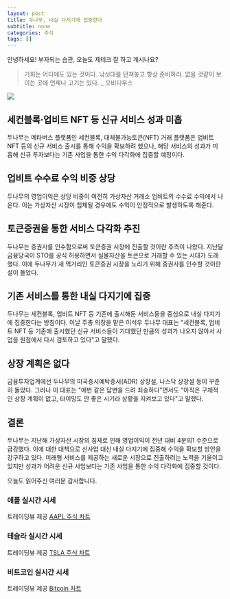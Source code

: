 ```yaml
---
layout: post
title: 두나무, 내실 다지기에 집중한다
subtitle: none
categories: 주식
tags: []
---
```


안녕하세요! 부자되는 습관, 오늘도 제테크 잘 하고 계시나요?

> 기회는 어디에도 있는 것이다. 낚싯대를 던져놓고 항상 준비하라. 없을 것같이 보이는 곳에 언제나 고기는 있다. _ 오비디우스






![](https://source.unsplash.com/800x450/?luxury)

##  세컨블록·업비트 NFT 등 신규 서비스 성과 미흡
두나무는 메타버스 플랫폼인 세컨블록, 대체불가능토큰(NFT) 거래 플랫폼은 업비트 NFT 등의 신규 서비스 출시를 통해 수익을 확보하려 했으나, 해당 서비스의 성과가 미흡해 신규 투자보다는 기존 사업을 통한 수익 다각화에 집중할 예정이다.

## 업비트 수수료 수익 비중 상당 
두나무의 영업이익은 상당 비중이 여전히 가상자산 거래소 업비트의 수수료 수익에서 나온다. 이는 가상자산 시장이 침체될 경우에도 수익이 안정적으로 발생하도록 해준다.

## 토큰증권을 통한 서비스 다각화 추진 
두나무는 증권사를 인수함으로써 토큰증권 시장에 진출할 것이란 추측이 나왔다. 지난달 금융당국이 STO를 공식 허용하면서 실물자산을 토큰으로 거래할 수 있는 시대가 도래했다. 이에 두나무가 새 먹거리인 토큰증권 시장을 노리기 위해 증권사를 인수할 것이란 설이 돌았다.

## 기존 서비스를 통한 내실 다지기에 집중 
두나무는 세컨블록, 업비트 NFT 등 기존에 출시해둔 서비스들을 중심으로 내실 다지기에 집중한다는 방침이다. 이날 주총 의장을 맡은 이석우 두나무 대표는 "세컨블록, 업비트 NFT 등 기존에 출시했던 신규 서비스들이 기대했던 만큼의 성과가 나오지 않아서 사업을 원점에서 다시 검토하고 있다"고 말했다.

## 상장 계획은 없다 
금융투자업계에선 두나무의 미국증시예탁증서(ADR) 상장설, 나스닥 상장설 등이 꾸준히 돌았다. 그러나 이 대표는 "매번 같은 답변을 드려 죄송하다"면서도 "아직은 구체적인 상장 계획이 없고, 타이밍도 안 좋은 시기라 상황을 지켜보고 있다"고 말했다.

## 결론 
두나무는 지난해 가상자산 시장의 침체로 인해 영업이익이 전년 대비 4분의1 수준으로 급감했다. 이에 대한 대책으로 신사업 대신 내실 다지기에 집중해 수익을 확보할 방안을 강구하고 있다. 미래형 서비스를 제공하는 새로운 시장으로 진출하려는 노력을 기울이고 있지만 성과가 어려운 신규 사업보다는 기존 사업을 통한 수익 다각화에 집중할 것이다.

오늘도 읽어주신 여러분 감사합니다.

### 애플 실시간 시세


<!-- TradingView Widget BEGIN -->
<div class="tradingview-widget-container">
  <div id="tradingview_6a264"></div>
  <div class="tradingview-widget-copyright">트레이딩뷰 제공 <a href="https://kr.tradingview.com/symbols/NASDAQ-AAPL/" rel="noopener" target="_blank"><span class="blue-text">AAPL 주식 차트</span></a></div>
  <script type="text/javascript" src="https://s3.tradingview.com/tv.js"></script>
  <script type="text/javascript">
  new TradingView.widget(
  {
  "autosize": true,
  "symbol": "NASDAQ:AAPL",
  "interval": "D",
  "timezone": "Asia/Seoul",
  "theme": "light",
  "style": "1",
  "locale": "kr",
  "toolbar_bg": "#f1f3f6",
  "enable_publishing": false,
  "hide_top_toolbar": true,
  "hide_legend": true,
  "save_image": false,
  "container_id": "tradingview_6a264"
}
  );
  </script>
</div>
<!-- TradingView Widget END -->


### 테슬라 실시간 시세


<!-- TradingView Widget BEGIN -->
<div class="tradingview-widget-container">
  <div id="tradingview_39d77"></div>
  <div class="tradingview-widget-copyright">트레이딩뷰 제공 <a href="https://kr.tradingview.com/symbols/NASDAQ-TSLA/" rel="noopener" target="_blank"><span class="blue-text">TSLA 주식 차트</span></a></div>
  <script type="text/javascript" src="https://s3.tradingview.com/tv.js"></script>
  <script type="text/javascript">
  new TradingView.widget(
  {
  "autosize": true,
  "symbol": "NASDAQ:TSLA",
  "interval": "D",
  "timezone": "Asia/Seoul",
  "theme": "light",
  "style": "1",
  "locale": "kr",
  "toolbar_bg": "#f1f3f6",
  "enable_publishing": false,
  "hide_top_toolbar": true,
  "hide_legend": true,
  "save_image": false,
  "container_id": "tradingview_39d77"
}
  );
  </script>
</div>
<!-- TradingView Widget END -->


### 비트코인 실시간 시세


<!-- TradingView Widget BEGIN -->
<div class="tradingview-widget-container">
  <div id="tradingview_3f91e"></div>
  <div class="tradingview-widget-copyright">트레이딩뷰 제공 <a href="https://kr.tradingview.com/symbols/BTCUSD/?exchange=BITSTAMP" rel="noopener" target="_blank"><span class="blue-text">Bitcoin 차트</span></a></div>
  <script type="text/javascript" src="https://s3.tradingview.com/tv.js"></script>
  <script type="text/javascript">
  new TradingView.widget(
  {
  "autosize": true,
  "symbol": "BITSTAMP:BTCUSD",
  "interval": "D",
  "timezone": "Asia/Seoul",
  "theme": "light",
  "style": "1",
  "locale": "kr",
  "toolbar_bg": "#f1f3f6",
  "enable_publishing": false,
  "hide_top_toolbar": true,
  "hide_legend": true,
  "save_image": false,
  "container_id": "tradingview_3f91e"
}
  );
  </script>
</div>
<!-- TradingView Widget END -->

